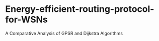 # Energy-efficient-routing-protocol-for-WSNs
A Comparative Analysis of GPSR and Dijkstra Algorithms
